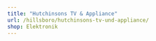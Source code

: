 ```yaml
---
title: "Hutchinsons TV & Appliance"
url: /hillsboro/hutchinsons-tv-und-appliance/
shop: Elektronik
---
```

